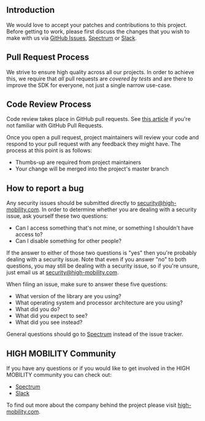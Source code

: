 ## Introduction

We would love to accept your patches and contributions to this project. Before getting to work, please first discuss the changes that you wish to make with us via [GitHub Issues](https://github.com/highmobility/hmkit-swift/issues), [Spectrum](https://spectrum.chat/high-mobility/) or [Slack](https://slack.high-mobility.com/).


## Pull Request Process

We strive to ensure high quality across all our projects. In order to achieve this, we require that *all* pull requests are *covered by tests* and are there to improve the SDK for everyone, not just a single narrow use-case.


## Code Review Process

Code review takes place in GitHub pull requests. See [this article](https://help.github.com/articles/about-pull-requests/) if you're not familiar with GitHub Pull Requests.  

Once you open a pull request, project maintainers will review your code and respond to your pull request with any feedback they might have. The process at this point is as follows: 

- Thumbs-up are required from project maintainers
- Your change will be merged into the project's master branch


## How to report a bug

Any security issues should be submitted directly to [security@high-mobility.com](mailto:security@high-mobility.com). In order to determine whether you are dealing with a security issue, ask yourself these two questions:  

- Can I access something that's not mine, or something I shouldn't have access to?
- Can I disable something for other people?

If the answer to either of those two questions is "yes" then you're probably dealing with a security issue. Note that even if you answer "no" to both questions, you may still be dealing with a security issue, so if you're unsure, just email us at [security@high-mobility.com](mailto:security@high-mobility.com).

 
When filing an issue, make sure to answer these five questions:  

- What version of the library are you using?
- What operating system and processor architecture are you using?
- What did you do?
- What did you expect to see?
- What did you see instead? 

General questions should go to [Spectrum](https://spectrum.chat/high-mobility) instead of the issue tracker. 
 

## HIGH MOBILITY Community

If you have any questions or if you would like to get involved in the HIGH MOBILITY community you can check out:

- [Spectrum](https://spectrum.chat/high-mobility/)
- [Slack](https://slack.high-mobility.com/)

To find out more about the company behind the project please visit [high-mobility.com](https://high-mobility.com/).

